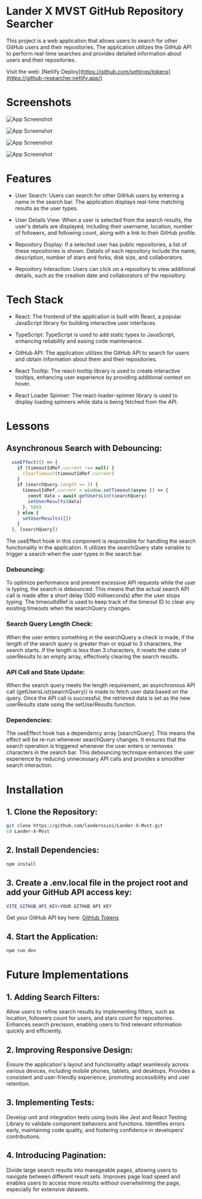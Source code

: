 
# Lander X MVST GitHub Repository Searcher

This project is a web application that allows users to search for other GitHub users and their repositories. The application utilizes the GitHub API to perform real-time searches and provides detailed information about users and their repositories.

Visit the web: [Netlify Deploy](https://github.com/settings/tokens](https://github-researcher.netlify.app/)


# Screenshots

![App Screenshot](https://github.com/landerssini/Lander-X-Mvst/blob/main/src/assets/ReadMeImages/readMeImage1.png?raw=true)

![App Screenshot](https://github.com/landerssini/Lander-X-Mvst/blob/main/src/assets/ReadMeImages/readMeImage2.png?raw=true)

![App Screenshot](https://github.com/landerssini/Lander-X-Mvst/blob/main/src/assets/ReadMeImages/readMeImage3.png?raw=true)

![App Screenshot](https://github.com/landerssini/Lander-X-Mvst/blob/main/src/assets/ReadMeImages/readMeImage4.png?raw=true)


# Features

- User Search: Users can search for other GitHub users by entering a name in the search bar. The application displays real-time matching results as the user types.

- User Details View: When a user is selected from the search results, the user's details are displayed, including their username, location, number of followers, and following count, along with a link to their GitHub profile.

- Repository Display: If a selected user has public repositories, a list of these repositories is shown. Details of each repository include the name, description, number of stars and forks, disk size, and collaborators.

- Repository Interaction: Users can click on a repository to view additional details, such as the creation date and collaborators of the repository.


# Tech Stack

- React: The frontend of the application is built with React, a popular JavaScript library for building interactive user interfaces.

- TypeScript: TypeScript is used to add static types to JavaScript, enhancing reliability and easing code maintenance.

- GitHub API: The application utilizes the GitHub API to search for users and obtain information about them and their repositories.

- React Tooltip: The react-tooltip library is used to create interactive tooltips, enhancing user experience by providing additional context on hover.

- React Loader Spinner: The react-loader-spinner library is used to display loading spinners while data is being fetched from the API.


# Lessons
## Asynchronous Search with Debouncing:
```javascript
  useEffect(() => {
    if (timeoutIdRef.current !== null) {
      clearTimeout(timeoutIdRef.current)
    }
    if (searchQuery.length >= 3) {
      timeoutIdRef.current = window.setTimeout(async () => {
        const data = await getUsersList(searchQuery)
        setUserResults(data)
      }, 500) 
    } else {
      setUserResults([]) 
    }
  }, [searchQuery])

```
The useEffect hook in this component is responsible for handling the search functionality in the application. It utilizes the searchQuery state variable to trigger a search when the user types in the search bar.

### Debouncing:
To optimize performance and prevent excessive API requests while the user is typing, the search is debounced. This means that the actual search API call is made after a short delay (500 milliseconds) after the user stops typing.
The timeoutIdRef is used to keep track of the timeout ID to clear any existing timeouts when the searchQuery changes.

### Search Query Length Check:
When the user enters something in the searchQuery a check is made, if the length of the search query is greater than or equal to 3 characters, the search starts. If the length is less than 3 characters, it resets the state of userResults to an empty array, effectively clearing the search results.

### API Call and State Update:
When the search query meets the length requirement, an asynchronous API call (getUsersList(searchQuery)) is made to fetch user data based on the query.
Once the API call is successful, the retrieved data is set as the new userResults state using the setUserResults function.

### Dependencies:
The useEffect hook has a dependency array [searchQuery]. This means the effect will be re-run whenever searchQuery changes. It ensures that the search operation is triggered whenever the user enters or removes characters in the search bar.
This debouncing technique enhances the user experience by reducing unnecessary API calls and provides a smoother search interaction.


# Installation

## 1. Clone the Repository:
```bash
git clone https://github.com/landerssini/Lander-X-Mvst.git
cd Lander-X-Mvst
```
## 2. Install Dependencies:
```bash
npm install
```
## 3.  Create a .env.local file in the project root and add your GitHub API access key:
```bash
VITE_GITHUB_API_KEY=YOUR GITHUB API KEY
```
Get your GitHub API key here: [GitHub Tokens](https://github.com/settings/tokens)
## 4. Start the Application:
```bash
npm run dev
```
    
# Future Implementations


## 1. Adding Search Filters:
Allow users to refine search results by implementing filters, such as location, followers count for users, and stars count for repositories.
Enhances search precision, enabling users to find relevant information quickly and efficiently.

## 2. Improving Responsive Design:
Ensure the application's layout and functionality adapt seamlessly across various devices, including mobile phones, tablets, and desktops.
Provides a consistent and user-friendly experience, promoting accessibility and user retention.

## 3. Implementing Tests:
Develop unit and integration tests using tools like Jest and React Testing Library to validate component behaviors and functions.
Identifies errors early, maintaining code quality, and fostering confidence in developers' contributions.

## 4. Introducing Pagination:
Divide large search results into manageable pages, allowing users to navigate between different result sets.
Improves page load speed and enables users to access more results without overwhelming the page, especially for extensive datasets.
